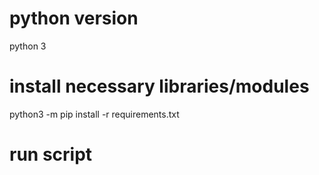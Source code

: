 # python version
python 3

# install necessary libraries/modules
python3 -m pip install -r requirements.txt

# run script